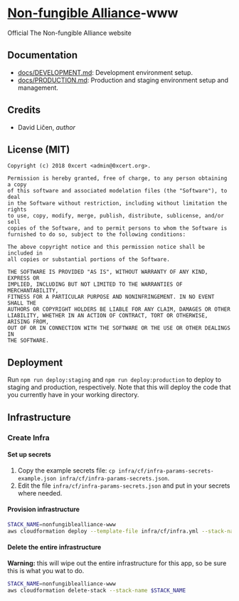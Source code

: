 # [Non-fungible Alliance](https://nonfungiblealliance.org)-www

Official The Non-fungible Alliance website

## Documentation

* [docs/DEVELOPMENT.md](docs/DEVELOPMENT.md): Development environment setup.
* [docs/PRODUCTION.md](docs/PRODUCTION.md): Production and staging environment setup and management.

## Credits

* David Ličen, *author*

## License (MIT)

```
Copyright (c) 2018 0xcert <admin@0xcert.org>.

Permission is hereby granted, free of charge, to any person obtaining a copy
of this software and associated modelation files (the "Software"), to deal
in the Software without restriction, including without limitation the rights
to use, copy, modify, merge, publish, distribute, sublicense, and/or sell
copies of the Software, and to permit persons to whom the Software is
furnished to do so, subject to the following conditions:

The above copyright notice and this permission notice shall be included in
all copies or substantial portions of the Software.

THE SOFTWARE IS PROVIDED "AS IS", WITHOUT WARRANTY OF ANY KIND, EXPRESS OR
IMPLIED, INCLUDING BUT NOT LIMITED TO THE WARRANTIES OF MERCHANTABILITY,
FITNESS FOR A PARTICULAR PURPOSE AND NONINFRINGEMENT. IN NO EVENT SHALL THE
AUTHORS OR COPYRIGHT HOLDERS BE LIABLE FOR ANY CLAIM, DAMAGES OR OTHER
LIABILITY, WHETHER IN AN ACTION OF CONTRACT, TORT OR OTHERWISE, ARISING FROM,
OUT OF OR IN CONNECTION WITH THE SOFTWARE OR THE USE OR OTHER DEALINGS IN
THE SOFTWARE.
```

## Deployment

Run `npm run deploy:staging` and `npm run deploy:production` to deploy to
staging and production, respectively. Note that this will deploy the code
that you currently have in your working directory.

## Infrastructure

### Create Infra

#### Set up secrets

1. Copy the example secrets file: `cp infra/cf/infra-params-secrets-example.json infra/cf/infra-params-secrets.json`.
2. Edit the file `infra/cf/infra-params-secrets.json` and put in your secrets where needed.

#### Provision infrastructure

```bash
STACK_NAME=nonfungiblealliance-www
aws cloudformation deploy --template-file infra/cf/infra.yml --stack-name $STACK_NAME --parameter-overrides file://./infra/cf/infra-params-secrets.json --capabilities CAPABILITY_NAMED_IAM
```

#### Delete the entire infrastructure

**Warning:** this will wipe out the entire infrastructure for this app,
so be sure this is what you wat to do.

```bash
STACK_NAME=nonfungiblealliance-www
aws cloudformation delete-stack --stack-name $STACK_NAME
```
